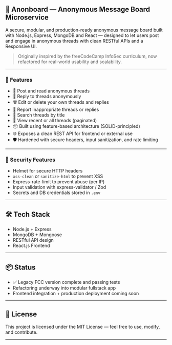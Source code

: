 ## 🧵 Anonboard — Anonymous Message Board Microservice

A secure, modular, and production-ready anonymous message board built with Node.js, Express, MongoDB and React — designed to let users post and engage in anonymous threads with clean RESTful APIs and a Responsive UI.

> Originally inspired by the freeCodeCamp InfoSec curriculum, now refactored for real-world usability and scalability.

---

### 🚀 Features

- 🧾 Post and read anonymous threads
- 💬 Reply to threads anonymously
- 🗑 Edit or delete your own threads and replies
- 🚩 Report inappropriate threads or replies
- 🔎 Search threads by title
- 📜 View recent or all threads (paginated)
- 📦 Built using feature-based architecture (SOLID-principled)
- 🌐 Exposes a clean REST API for frontend or external use
- 🛡 Hardened with secure headers, input sanitization, and rate limiting

---


### 🔐 Security Features

- Helmet for secure HTTP headers
- `xss-clean` or `sanitize-html` to prevent XSS
- Express-rate-limit to prevent abuse (per IP)
- Input validation with express-validator / Zod
- Secrets and DB credentials stored in `.env`

---

## 🛠 Tech Stack

- Node.js + Express
- MongoDB + Mongoose
- RESTful API design
- React.js Frontend

---

## 📦 Status

- ✅ Legacy FCC version complete and passing tests
-  Refactoring underway into modular fullstack app
-  Frontend integration + production deployment coming soon

---

## 📄 License

This project is licensed under the MIT License — feel free to use, modify, and contribute.

---
